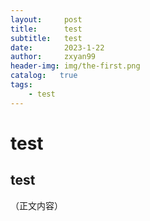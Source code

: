 ```yaml
---
layout:     post
title:      test
subtitle:   test
date:       2023-1-22
author:     zxyan99
header-img: img/the-first.png
catalog:   true
tags:
    - test
---
```

# test
## test
（正文内容）
